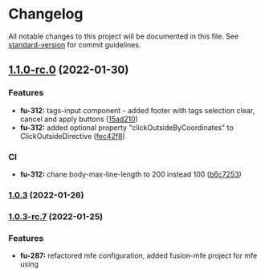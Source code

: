# Changelog

All notable changes to this project will be documented in this file. See [standard-version](https://github.com/conventional-changelog/standard-version) for commit guidelines.

## [1.1.0-rc.0](https://github.com/ironSource/fusion-ui/compare/v1.0.0...v1.1.0-rc.0) (2022-01-30)


### Features

* **fu-312:** tags-input component - added footer with tags selection clear, cancel and apply buttons ([15ad210](https://github.com/ironSource/fusion-ui/commit/15ad210ccdd4679b8aca86ee81550310417275fe))
* **fu-312:** added optional property "clickOutsideByCoordinates" to ClickOutsideDirective ([fec42f8](https://github.com/ironSource/fusion-ui/commit/fec42f8dcb0a07d7d504cf4cbdabc8f2b0a9b722))



### CI

* **fu-312:** chane body-max-line-length to 200 instead 100 ([b6c7253](https://github.com/ironSource/fusion-ui/commit/b6c7253c0d4540db9ef452d49710f01ca9242d2e))

### [1.0.3](https://github.com/ironSource/fusion-ui/compare/v1.0.3-rc.7...v1.0.3) (2022-01-26)

### [1.0.3-rc.7](https://github.com/ironSource/fusion-ui/compare/v1.0.3-rc.2...v1.0.3-rc.7) (2022-01-25)

### Features

* **fu-287:** refactored mfe configuration, added fusion-mfe project for mfe using
